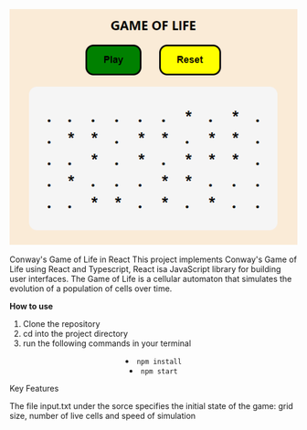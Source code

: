 <p align="center">
  <img src="https://github.com/EliasW/game-of-life/blob/master/src/game-of-life.png" alt="[Conway's Game of Life in React]">
</p>

Conway's Game of Life in React
This project implements Conway's Game of Life using React and Typescript, React isa JavaScript library for building user interfaces. The Game of Life is a cellular automaton that simulates the evolution of a population of cells over time.

<strong>How to use </strong> <br>

<ol type="1">
      <li>Clone the repository</li>
      <li>cd into the project directory </li>
      <li>run the following commands in your terminal</li>
   </ol>
      <li align="center"><code>npm install</code></li>
      <li align="center"><code>npm start</code></li>

Key Features

The file input.txt under the sorce specifies the initial state of the game:
grid size, number of live cells and speed of simulation
